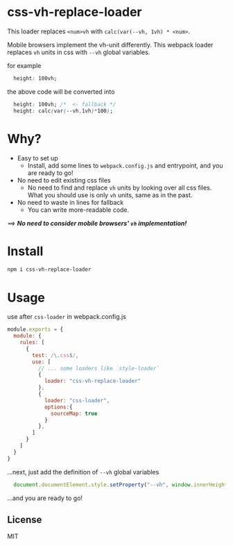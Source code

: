 # css-vh-replace-loader
This loader replaces `<num>vh` with `calc(var(--vh, 1vh) * <num>`.

Mobile browsers implement the vh-unit differently. This webpack loader replaces `vh` units in css with `--vh` global variables.

for example
```css
  height: 100vh;
```
the above code will be converted into
```css
  height: 100vh; /*  <- fallback */
  height: calc(var(--vh,1vh)*100);
```

# Why?
- Easy to set up
  - Install, add some lines to `webpack.config.js` and entrypoint, and you are ready to go!
- No need to edit existing css files
  - No need to find and replace `vh` units by looking over all css files. What you should use is only `vh` units, same as in the past.
- No need to waste in lines for fallback
  - You can write more-readable code.

==> ***No need to consider mobile browsers' `vh` implementation!***

# Install 
```sh
npm i css-vh-replace-loader
```

# Usage
use after `css-loader` in webpack.config.js
```js
module.exports = {
  module: {
    rules: [
      {
        test: /\.css$/,
        use: [
          // ... some loaders like `style-loader`
          {
            loader: "css-vh-replace-loader"
          },
          {
            loader: "css-loader",
            options:{
              sourceMap: true
            }
          },
        ]
      }
    ]
  }
}
```
...next, just add the definition of `--vh` global variables
```js
  document.documentElement.style.setProperty("--vh", window.innerHeight/ 100 + "px");
```
...and you are ready to go!

## License 
MIT